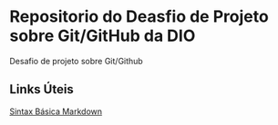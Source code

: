 # Repositorio do Deasfio de Projeto sobre Git/GitHub da DIO
Desafio de projeto sobre Git/Github

## Links Úteis
[Sintax Básica Markdown](https://www.markdownguide.org/)
